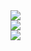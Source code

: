 <a href="https://github.com/Bas950">
  <img align="center" src="https://github-readme-stats.vercel.app/api?username=Bas950&count_private=true&hide_border=true&show_icons=true&theme=dark" />
</a>
<br>
<a href="https://github.com/Bas950">
  <img align="center" src="https://github-readme-stats.vercel.app/api/top-langs/?username=Bas950&hide_border=true&show_icons=true&theme=dark">
</a>
<br>
<a href="https://github.com/Bas950">
  <img align="center" src="https://github-readme-stats.vercel.app/api/pin/?username=PreMiD&repo=Presences&hide_border=true&show_icons=true&theme=dark">
</a>
